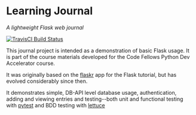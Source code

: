 # Learning Journal

*A lightweight Flask web journal*

[![TravisCI Build Status](https://travis-ci.org/cewing/learning_journal.svg?branch=master)](https://travis-ci.org/cewing/learning_journal.svg?branch=master)

This journal project is intended as a demonstration of basic Flask usage. It is
part of the course materials developed for the Code Fellows Python Dev
Accelerator course.

It was originally based on the [flaskr](http://flask.pocoo.org/docs/tutorial/)
app for the Flask tutorial, but has evolved considerably since then.

It demonstrates simple, DB-API level database usage, authentication, adding and
viewing entries and testing--both unit and functional testing with
[pytest](http://pytest.org) and BDD testing with [lettuce](http://lettuce.it)
